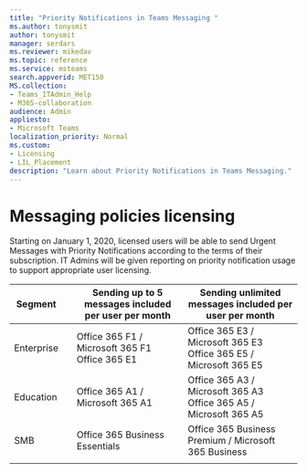 ```yaml
---
title: "Priority Notifications in Teams Messaging "
ms.author: tonysmit
author: tonysmit
manager: serdars
ms.reviewer: mikedav
ms.topic: reference
ms.service: msteams
search.appverid: MET150
MS.collection: 
- Teams_ITAdmin_Help
- M365-collaboration
audience: Admin
appliesto:
- Microsoft Teams
localization_priority: Normal
ms.custom:
- Licensing
- LIL_Placement
description: "Learn about Priority Notifications in Teams Messaging."
---
```


# Messaging policies licensing

Starting on January 1, 2020, licensed users will be able to send Urgent Messages with Priority Notifications according to the terms of their subscription. IT Admins will be given reporting on priority notification usage to support appropriate user licensing.

|Segment| |Sending up to 5 messages included per user per month| Sending unlimited messages included per user per month|
|---|---|---|---|
|Enterprise||Office 365 F1 / Microsoft 365 F1<br> Office 365 E1 | Office 365 E3 / Microsoft 365 E3 <br>Office 365 E5 / Microsoft 365 E5
|Education ||Office 365 A1 / Microsoft 365 A1|Office 365 A3 / Microsoft 365 A3<br> Office 365 A5 / Microsoft 365 A5
|SMB       ||Office 365 Business Essentials|Office 365 Business Premium / Microsoft 365 Business|
|||||

<!-- |Government| | |
||GCC|Office 365 F1 / Microsoft 365 F1<br> Microsoft 365 G1|Office 365 G3 / Microsoft 365 G3 <br> Microsoft 365 G5|
||GCC-High| Office 365 F1 / Microsoft 365 F1<br> Office 365 G1| Office 365 G3 / Microsoft 365 G3 Microsoft 365 G5|
||DoD| Office 365 F1 / Microsoft 365 F1<br>Office 365 G1|Office 365 G3 / Microsoft 365 G3| -->
